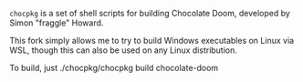 `chocpkg` is a set of shell scripts for building Chocolate Doom, 
developed by Simon "fraggle" Howard. 

This fork simply allows me to try to build Windows executables 
on Linux via WSL, though this can also be used on any Linux 
distribution. 

To build, just
./chocpkg/chocpkg build chocolate-doom
